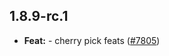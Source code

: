 ## 1.8.9-rc.1

* **Feat:**  - cherry pick feats ([#7805](https://github.com/AzzappApp/azzapp/pull/7805))